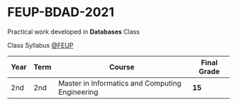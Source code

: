 # FEUP-BDAD-2021
Practical work developed in **Databases** Class

Class Syllabus [@FEUP](https://sigarra.up.pt/feup/en/ucurr_geral.ficha_uc_view?pv_ocorrencia_id=459477)

| **Year** | **Term**  | **Course** | **Final Grade** |
|   ---    |    ---    |    ---     |    ---          |
| 2nd | 2nd | Master in Informatics and Computing Engineering | **15** |
